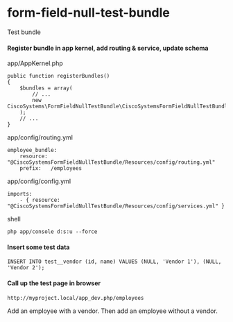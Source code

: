 # form-field-null-test-bundle
Test bundle

#### Register bundle in app kernel, add routing & service, update schema

app/AppKernel.php
```
public function registerBundles()
{
    $bundles = array(
        // ...
        new CiscoSystems\FormFieldNullTestBundle\CiscoSystemsFormFieldNullTestBundle(),
    );
    // ...
}
```

app/config/routing.yml
```
employee_bundle:
    resource: "@CiscoSystemsFormFieldNullTestBundle/Resources/config/routing.yml"
    prefix:   /employees
```

app/config/config.yml
```
imports:
    - { resource: "@CiscoSystemsFormFieldNullTestBundle/Resources/config/services.yml" }
```

shell
```
php app/console d:s:u --force
```

#### Insert some test data

```
INSERT INTO test__vendor (id, name) VALUES (NULL, 'Vendor 1'), (NULL, 'Vendor 2');
```

#### Call up the test page in browser

```
http://myproject.local/app_dev.php/employees
```

Add an employee with a vendor. Then add an employee without a vendor.

